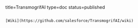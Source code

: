 title=TransmogrifAI
type=doc
status=published
~~~~~~

[Wiki](https://github.com/salesforce/TransmogrifAI/wiki)